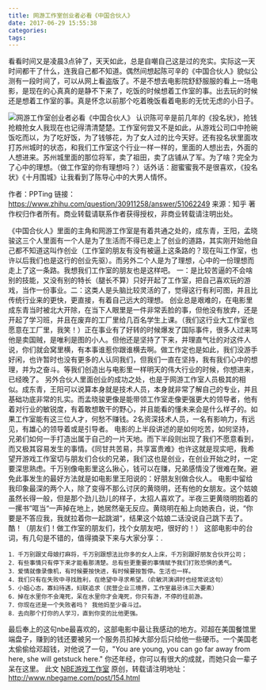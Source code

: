 ```yaml
---
title: 网游工作室创业者必看《中国合伙人》
date: 2017-06-29 15:55:38
categories:
tags:
---
```

看看时间又是凌晨3点钟了，天天如此，总是自嘲自己这是过的充实。实际这一天时间都干了什么，连我自己都不知道。<!-- more -->偶然间想起陈可辛的《中国合伙人》貌似公测有一段时间了，可以从网上看盗版了。不是不想去电影院舒舒服服的看上一场电影，是现在的心真真的是静不下来了，吃饭的时候想着工作室的事。出去玩的时候还是想着工作室的事。真是怀念以前那个吃着晚饭看着电影的无忧无虑的小日子。

![网游工作室创业者必看《中国合伙人》](http://upload-images.jianshu.io/upload_images/977602-e8c4a0f7c38d14b5.jpg?imageMogr2/auto-orient/strip%7CimageView2/2/w/1240)
认识陈可辛是前几年的《投名状》，抢钱抢粮抢女人我现在也记得清清楚楚。工作室何尝又不是如此，从游戏公司口中抢碗饭吃而以，为了吃好饭，为了钱够花，为了女人过的比今天好。还有投名状里面攻打苏州城时的状态，和我们工作室这个行业一样一样的，里面的人想出去，外面的人想进来。苏州城里面的那位将军，卖了祖田，卖了店铺从了军。为了啥？完全为了心中的理想。（做工作室的你有理想吗？）话外话：甜蜜蜜我不是很喜欢，《投名状》《十月围城》让我看到了陈导心中的大男人情怀。

作者：PPTing
链接：https://www.zhihu.com/question/30911258/answer/51062249
来源：知乎
著作权归作者所有。商业转载请联系作者获得授权，非商业转载请注明出处。

《中国合伙人》里面的主角和网游工作室是有着共通之处的，成东青，王阳，孟晓骏这三个人里面有一个人是为了生活而不得已走上了创业的道路，其实刚开始他自己都不知道这叫作创业（工作室的朋友有没有被逼上这条路的？现在叫工作室，也许以后我们也是这行的创业先驱）。而另外二个人是为了理想，心中的一份理想而走上了这一条路。我想我们工作室的朋友也是这样吧。
一：是比较苦逼的不会啥别的技能，又没有别的特长（腿长不算）只好开起了工作室，把自己喜欢玩的游戏，当作一份事业。二：这类人是头脑比较灵活的了，觉得这行有利可图，并且比传统行业来的更快，更直接，有着自己远大的理想。
创业总是艰难的，在电影里成东青当时被北大开除，在当下人眼里是一件非常丢脸的事，但他没有放弃，还是开起了学习班，并且在废弃的工厂里给几百名学生上课。（我们这行业大工作室也愿意在工厂里，我笑！）正在事业有了好转的时候爆发了国际事件，很多人过来骂他是卖国贼，是唯利是图的小人。但他还是坚持了下来，并理直气壮的对这件人说，你们就会窝里横，有本事谁惹你跟谁横去啊。做工作定也是如此，我们没游手好闲，也许暂时也没有更多的人认同我们，但我们一直在坚持，我有我们心中的想理，并为之奋斗。等我们创造出与电影里一样明天的伟大行业的时候，你想进来，已经晚了。
另外合伙人里面创业的成功之处，也是于网游工作室人员极其的相似。成东青，王阳可以说算本身就是技术人员，本身就非常了解自己的专业，并且基础功底非常的扎实。而孟晓骏更像是能带领工作室走像更强更大的领导者，他有着对行业的敏锐度，有着敢想敢干的野心，并且能看的懂未来会是什么样子的。如果工作室能有这三位人才，何愁不赚钱。2名资深技术人员，一名有影响力，有远见，有雄心的领导着或是引导者。
电影的上半段讲述的是如何吃苦，如何坚持，兄弟们如何一手打造出属于自己的一片天地。而下半段则出现了我们不愿意看到，而又极其容易发生的事情。《同甘共苦易，共享富贵难》也许这就是现实吧，我希望开游戏工作室切与朋友们合伙的兄弟，我们这也是创业，在创业开始之时，一定要深思熟虑。千万别像电影里这么揪心，钱可以在赚，兄弟感情没了很难在聚。避免此事发生的最好方法就是如电影里王阳说的：好朋友别做合伙人。
电影中留给我印象最深的两个人，除了变得不那么讨厌的黄晓明，还有他的女朋友。这个姑娘虽然长得一般，但是那个劲儿劲儿的样子，太招人喜欢了。半夜三更黄晓明抱着的一摞书”哐当“一声掉在地上，她居然毫无反应。黄晓明在船上向她表白，说，“你要是不答应我，我就拉着你一起跳湖“，结果这个姑娘二话没说自己跳下去了。酷！（朋友们！做工作室的朋友们，找个女朋友吧，很好的！）
这部电影中的台词，有几句是不错的，值得摘录下来与大家分享：.
```
1．千万别跟丈母娘打麻将，千万别跟想法比你多的女人上床，千万别跟好朋友合伙开公司；
2．有些事情只有停下来才能看那清楚。总有些更重要的事情赋予我们打败恐惧的勇气。
3．爱情就像录像机，有时候要按快进，有时候要按暂停。生活也一样。
4．我们只有在失败中寻找胜利，在绝望中寻求希望。（俞敏洪演讲时也经常说这句）
5．小姐心态，寡妇待遇，妇联追求（民营企业三境界，工作室最忌讳三大要素）
6．掉在水里你不会淹死，呆在水里你才会淹死，你只有游，不停的往前游。
7．你现在还是一个失败者吗？ 我他妈至少奋斗过。
8．去向那个打你的人学习，直到你变的比他更强。
```
最后奉上的这句nbe最喜欢的，这部电影中最让我感动的地方。邓超在美国餐馆里端盘子，赚到的钱还要被另一个服务员扣掉大部分后只给他一些硬币。一个美国老太偷偷给邓超钱，对他说了一句，"You are young, you can go far away from here, she will getstuck here." 你还年经，你可以有很大的成就，而她只会一辈子呆在这里。
此文 [NBE游戏工作室](http://www.nbegame.com/) 原创，转载请注明地址：http://www.nbegame.com/post/154.html

